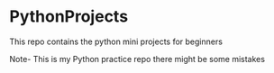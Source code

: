 # PythonProjects

This repo contains the python mini projects for beginners

Note- This is my Python practice repo there might be some mistakes

```bash

```

```

```

